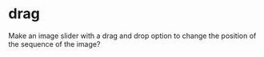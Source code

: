 # drag
Make an image slider with a drag and drop option to change the position of the sequence of the image?




<!DOCTYPE html>
<html>
<head>
    <title>
      
    </title>
</head>
       
<body>
    <h1 style="color:green">GeeksforGeeks</h1> 
      
    <b>Drag and drop using jQuery UI Sortable</b>
      
    <div class="height"></div><br>
      
    <div id = "imageListId">
        <div id="imageNo1" class = "listitemClass">
            <img src="images/geeksimage1.png" alt="">
        </div>
          
        <div id="imageNo2" class = "listitemClass">
            <img src="images/geeksimage2.png" alt="">
        </div>
          
        <div id="imageNo3" class = "listitemClass">
            <img src="images/geeksimage3.png" alt="">
        </div>
          
        <div id="imageNo4" class = "listitemClass">
            <img src="images/geeksimage4.png" alt="">
        </div>
          
        <div id="imageNo5" class = "listitemClass">
            <img src="images/geeksimage5.png" alt="">
        </div>
          
        <div id="imageNo6" class = "listitemClass">
            <img src="images/geeksimage6.png" alt="">
        </div>
    </div>
      
    <div id="outputDiv">
        <b>Output of ID's of images : </b>
        <input id="outputvalues" type="text" value="" />
    </div>
</body>
  
</html>
